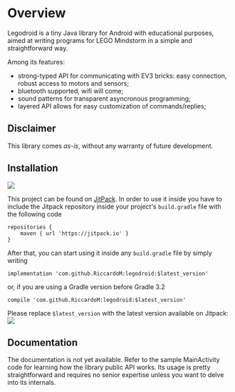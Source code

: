 # Overview
Legodroid is a tiny Java library for Android with educational purposes,
aimed at writing programs for LEGO Mindstorm in a simple and
straightforward way.

Among its features:
 * strong-typed API for communicating with EV3 bricks: easy connection,
 robust access to motors and sensors;
 * bluetooth supported, wifi will come;
 * sound patterns for transparent asyncronous programming;
 * layered API allows for easy customization of commands/replies;

## Disclaimer
This library comes *as-is*, without any warranty of future development.
        
## Installation
[![](https://jitpack.io/v/RiccardoM/legodroid.svg)](https://jitpack.io/#RiccardoM/legodroid)

This project can be found on [JitPack](https://jitpack.io).
In order to use it inside you have to include the Jitpack repository
inside your project's `build.gradle` file with the following code

```
repositories {
    maven { url 'https://jitpack.io' }
}
```

After that, you can start using it inside any `build.gradle` file by
simply writing

```
implementation 'com.github.RiccardoM:legodroid:$latest_version'
```

or, if you are using a Gradle version before Gradle 3.2

```
compile 'com.github.RiccardoM:legodroid:$latest_version'
```

Please replace `$latest_version` with the latest version available on Jitpack: [![](https://jitpack.io/v/RiccardoM/legodroid.svg)](https://jitpack.io/#RiccardoM/legodroid)


## Documentation
The documentation is not yet available.
Refer to the sample MainActivity code for learning how the library
public API works. Its usage is pretty straightforward and requires no
senior expertise unless you want to delve into its internals.
